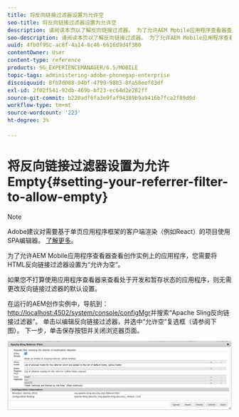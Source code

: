 ```yaml
---
title: 将反向链接过滤器设置为允许空
seo-title: 将反向链接过滤器设置为允许空
description: 请阅读本页以了解反向链接过滤器。 为了允许AEM Mobile应用程序查看器查看创作实例上的应用程序，您需要将HTML反向链接过滤器设置为“允许为空”。
seo-description: 请阅读本页以了解反向链接过滤器。 为了允许AEM Mobile应用程序查看器查看创作实例上的应用程序，您需要将HTML反向链接过滤器设置为“允许为空”。
uuid: 4fb0f95c-ac8f-4a14-8c46-6616d9d4f380
contentOwner: User
content-type: reference
products: SG_EXPERIENCEMANAGER/6.5/MOBILE
topic-tags: administering-adobe-phonegap-enterprise
discoiquuid: 8fb7d088-94bf-4799-98b3-8fa58eef83df
exl-id: 2f02f541-92db-469b-bf23-ec64d2e282ff
source-git-commit: b220adf6fa3e9faf94389b9a9416b7fca2f89d9d
workflow-type: tm+mt
source-wordcount: '223'
ht-degree: 3%

---
```


# 将反向链接过滤器设置为允许Empty{#setting-your-referrer-filter-to-allow-empty}

>[!NOTE]
>
>Adobe建议对需要基于单页应用程序框架的客户端渲染（例如React）的项目使用SPA编辑器。 [了解更多](/help/sites-developing/spa-overview.md)。

为了允许AEM Mobile应用程序查看器查看创作实例上的应用程序，您需要将HTML反向链接过滤器设置为“允许为空”。

如果您不打算使用应用程序查看器来查看处于开发和暂存状态的应用程序，则无需更改反向链接过滤器的默认设置。

在运行的AEM创作实例中，导航到：[http://localhost:4502/system/console/configMgr](http://localhost:4502/system/console/configMgr)并搜索“Apache Sling反向链接过滤器”。 单击以编辑反向链接过滤器，并选中“允许空”复选框（请参阅下图）。 下一步，单击保存按钮并关闭浏览器页面。

![反向链接过滤器设置](assets/chlimage_1-106.png)
